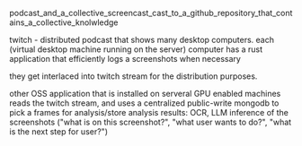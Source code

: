 podcast_and_a_collective_screencast_cast_to_a_github_repository_that_contains_a_collective_knolwledge



twitch - distributed podcast that shows many desktop computers. each (virtual desktop machine running on the server)  computer has a rust application that efficiently logs a screenshots when necessary

they get interlaced into twitch stream for the distribution purposes.

other OSS application that is installed on serveral GPU enabled machines reads the twitch stream, and uses a centralized public-write mongodb to pick a frames for analysis/store analysis results: OCR, 
LLM inference of the screenshots ("what is on this screenshot?", "what user wants to do?", "what is the next step for user?")